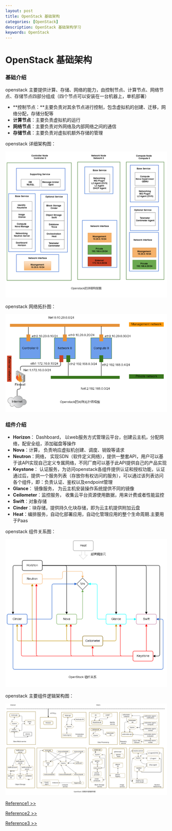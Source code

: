 ```yaml
---
layout: post
title: OpenStack 基础架构
categories: [OpenStack]
description: OpenStack 基础架构学习
keywords: OpenStack
---
```


# OpenStack 基础架构

### 基础介绍

openstack 主要提供计算、存储、网络的能力，由控制节点、计算节点、网络节点、存储节点四部分组成（四个节点可以安装在一台机器上，单机部署）

+ **控制节点：**主要负责对其余节点进行控制，包含虚拟机的创建、迁移，网络分配，存储分配等
+ **计算节点**：主要负责虚拟机的运行
+ **网络节点**：主要负责对外网络及内部网络之间的通信
+ **存储节点**：主要负责对虚拟机额外存储的管理

openstack 详细架构图：

![](/images/posts/openstack/openstack_architecture.png)

openstack 网络拓扑图：

![](/images/posts/openstack/openstack_network_topology.png)

### 组件介绍

+ **Horizon**： Dashboard， 以web服务方式管理云平台，创建云主机，分配网络，配安全组，添加磁盘等操作
+ **Nova**：计算， 负责响应虚拟机创建、调度、销毁等请求
+ **Neutron**：网络， 实现SDN（软件定义网络），提供一整套API，用户可以基于该API实现自己定义专属网络，不同厂商可以基于此API提供自己的产品实现 
+ **Keystone**： 认证服务，为访问openstack各组件提供认证和授权功能，认证通过后，提供一个服务列表（存放你有权访问的服务），可以通过该列表访问各个组件，即：负责认证、鉴权以及endpoint管理
+ **Glance**： 镜像服务， 为云主机安装操作系统提供不同的镜像
+ **Ceilometer**：监控服务， 收集云平台资源使用数据，用来计费或者性能监控
+ **Swift**：对象存储
+ **Cinder**：块存储，提供持久化块存储，即为云主机提供附加云盘 
+ **Heat**：编排服务，自动化部署应用，自动化管理应用的整个生命周期.主要用于Paas  



openstack 组件关系图：

![](/images/posts/openstack/openstack_component_relationship.png)

openstack 主要组件逻辑架构图：



![](/images/posts/openstack/openstack_component_logical_structure.png)

[Reference1 >> ]( https://www.cnblogs.com/klb561/p/8660264.html )

[Reference2 >>]( https://www.cnblogs.com/xiugeng/p/9668102.html )

[Reference3 >>]( https://m.yisu.com/zixun/10539.html )


